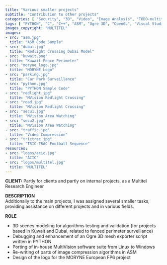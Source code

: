 ```yaml
---
title: "Various smaller projects"
subtitle: "Contribution to other projects"
categories: [ "Security", "3D", "Video", "Image Analysis", "TODO-multitel-others" ]
tags: [ "PYTHON", "C", "C++", "ASM", "Ogre 3D", "OpenGL", "Visual Studio", "Blender", "Gimp" ]
images_copyright: "MULTITEL"
images:
- src: "asm.jpg"
  title: "ASM Code Sample"
- src: "dubai.jpg"
  title: "Redlight Crossing Dubai Model"
- src: "kuwait.png"
  title: "Kuwait Fence Perimeter"
- src: "moryne_logo.jpg"
  title: "MORYNE Logo"
- src: "parking.jpg"
  title: "Car Park Surveillance"
- src: "python.jpg"
  title: "PYTHON Sample Code"
- src: "redlight.jpg"
  title: "MVision Redlight Crossing"
- src: "road.jpg"
  title: "MVision Redlight Crossing"
- src: "secu1.jpg"
  title: "MVision Area Watching"
- src: "secu2.jpg"
  title: "MVision Area Watching"
- src: "traffic.jpg"
  title: "Video Compression"
- src: "trictrac.jpg"
  title: "TRIC-TRAC Football Sequence"
resources:
- src: "logos/acic.jpg"
  title: "ACIC"
- src: "logos/multitel.jpg"
  title: "MULTITEL"
---
```


<b>CLIENT:</b> Partly for clients and partly on internal projects, as a Multitel Research Engineer<br>

<b>DESCRIPTION</b><br>
Additionally to the main projects, I was assigned several smaller tasks, providing assistance on different projects and in various fields.<br>

<b>ROLE</b><br>
- 3D scenes modeling for algorithms testing and validation (for projects based in Kuwait and Dubai, related to fenced perimeter surveillance)<br>
- Debugging and enhancement of an Ogre 3D mesh exporter script written in PYTHON<br>
- Porting of in-house MultiVision software suite from Linux to Windows<br>
- Re-writing of parts of image compression algorithms in ASM<br>
- Design of the logo for the MORYNE European FP6 project<br>
